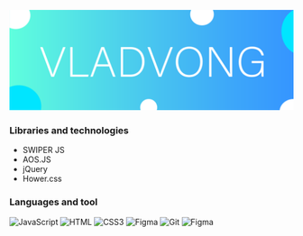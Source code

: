 ![Текст с описанием картинки](/img/NEWLOGO3.svg)
### Libraries and technologies 
* SWIPER JS 
* AOS.JS
* jQuery 
* Hower.css
### Languages and tool
![JavaScript](https://img.shields.io/badge/-JavaScript-0071FC?style=for-the-badge&logo=JavaScript)
![HTML](https://img.shields.io/badge/-HTML_5-E9E8E8?style=for-the-badge&logo=HTML5)
![CSS3](https://img.shields.io/badge/-CSS_3-0071FC?style=for-the-badge&logo=CSS3)
![Figma](https://img.shields.io/badge/-Figma-E9E8E8?style=for-the-badge&logo=FIGMA)
![Git](https://img.shields.io/badge/-Git-E9E8E8?style=for-the-badge&logo=Git)
![Figma](https://img.shields.io/badge/-Bootstrap-0071FC?style=for-the-badge&logo=Bootstrap)

